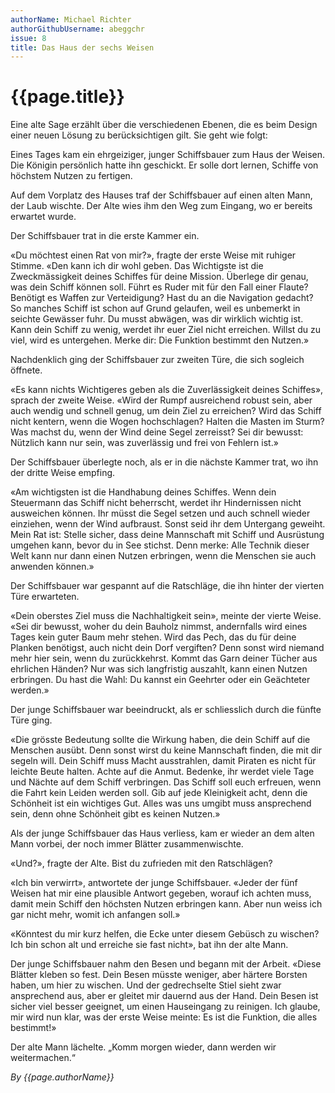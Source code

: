 ```yaml
---
authorName: Michael Richter 
authorGithubUsername: abeggchr
issue: 8
title: Das Haus der sechs Weisen 
---
```

# {{page.title}}

Eine alte Sage erzählt über die verschiedenen Ebenen, die es beim Design einer neuen Lösung zu berücksichtigen gilt. Sie geht wie folgt: 

Eines Tages kam ein ehrgeiziger, junger Schiffsbauer zum Haus der Weisen. Die Königin persönlich hatte ihn geschickt. Er solle dort lernen, Schiffe von höchstem Nutzen zu fertigen. 

Auf dem Vorplatz des Hauses traf der Schiffsbauer auf einen alten Mann, der Laub wischte. Der Alte wies ihm den Weg zum Eingang, wo er bereits erwartet wurde. 

Der Schiffsbauer trat in die erste Kammer ein. 

«Du möchtest einen Rat von mir?», fragte der erste Weise mit ruhiger Stimme. «Den kann ich dir wohl geben. Das Wichtigste ist die Zweckmässigkeit deines Schiffes für deine Mission. Überlege dir genau, was dein Schiff können soll. Führt es Ruder mit für den Fall einer Flaute? Benötigt es Waffen zur Verteidigung? Hast du an die Navigation gedacht? So manches Schiff ist schon auf Grund gelaufen, weil es unbemerkt in seichte Gewässer fuhr. Du musst abwägen, was dir wirklich wichtig ist. Kann dein Schiff zu wenig, werdet ihr euer Ziel nicht erreichen. Willst du zu viel, wird es untergehen. Merke dir: Die Funktion bestimmt den Nutzen.» 

Nachdenklich ging der Schiffsbauer zur zweiten Türe, die sich sogleich öffnete. 

«Es kann nichts Wichtigeres geben als die Zuverlässigkeit deines Schiffes», sprach der zweite Weise. «Wird der Rumpf ausreichend robust sein, aber auch wendig und schnell genug, um dein Ziel zu erreichen? Wird das Schiff nicht kentern, wenn die Wogen hochschlagen? Halten die Masten im Sturm? Was machst du, wenn der Wind deine Segel zerreisst? Sei dir bewusst: Nützlich kann nur sein, was zuverlässig und frei von Fehlern ist.» 

Der Schiffsbauer überlegte noch, als er in die nächste Kammer trat, wo ihn der dritte Weise empfing. 

«Am wichtigsten ist die Handhabung deines Schiffes. Wenn dein Steuermann das Schiff nicht beherrscht, werdet ihr Hindernissen nicht ausweichen können. Ihr müsst die Segel setzen und auch schnell wieder einziehen, wenn der Wind aufbraust. Sonst seid ihr dem Untergang geweiht. Mein Rat ist: Stelle sicher, dass deine Mannschaft mit Schiff und Ausrüstung umgehen kann, bevor du in See stichst. Denn merke: Alle Technik dieser Welt kann nur dann einen Nutzen erbringen, wenn die Menschen sie auch anwenden können.» 

Der Schiffsbauer war gespannt auf die Ratschläge, die ihn hinter der vierten Türe erwarteten. 

«Dein oberstes Ziel muss die Nachhaltigkeit sein», meinte der vierte Weise. «Sei dir bewusst, woher du dein Bauholz nimmst, andernfalls wird eines Tages kein guter Baum mehr stehen. Wird das Pech, das du für deine Planken benötigst, auch nicht dein Dorf vergiften? Denn sonst wird niemand mehr hier sein, wenn du zurückkehrst. Kommt das Garn deiner Tücher aus ehrlichen Händen? Nur was sich langfristig auszahlt, kann einen Nutzen erbringen. Du hast die Wahl: Du kannst ein Geehrter oder ein Geächteter werden.» 

Der junge Schiffsbauer war beeindruckt, als er schliesslich durch die fünfte Türe ging. 

«Die grösste Bedeutung sollte die Wirkung haben, die dein Schiff auf die Menschen ausübt. Denn sonst wirst du keine Mannschaft finden, die mit dir segeln will. Dein Schiff muss Macht ausstrahlen, damit Piraten es nicht für leichte Beute halten. Achte auf die Anmut. Bedenke, ihr werdet viele Tage und Nächte auf dem Schiff verbringen. Das Schiff soll euch erfreuen, wenn die Fahrt kein Leiden werden soll. Gib auf jede Kleinigkeit acht, denn die Schönheit ist ein wichtiges Gut. Alles was uns umgibt muss ansprechend sein, denn ohne Schönheit gibt es keinen Nutzen.» 

Als der junge Schiffsbauer das Haus verliess, kam er wieder an dem alten Mann vorbei, der noch immer Blätter zusammenwischte. 

«Und?», fragte der Alte. Bist du zufrieden mit den Ratschlägen? 

«Ich bin verwirrt», antwortete der junge Schiffsbauer. «Jeder der fünf Weisen hat mir eine plausible Antwort gegeben, worauf ich achten muss, damit mein Schiff den höchsten Nutzen erbringen kann. Aber nun weiss ich gar nicht mehr, womit ich anfangen soll.» 

«Könntest du mir kurz helfen, die Ecke unter diesem Gebüsch zu wischen? Ich bin schon alt und erreiche sie fast nicht», bat ihn der alte Mann. 

Der junge Schiffsbauer nahm den Besen und begann mit der Arbeit. «Diese Blätter kleben so fest. Dein Besen müsste weniger, aber härtere Borsten haben, um hier zu wischen. Und der gedrechselte Stiel sieht zwar ansprechend aus, aber er gleitet mir dauernd aus der Hand. Dein Besen ist sicher viel besser geeignet, um einen Hauseingang zu reinigen. Ich glaube, mir wird nun klar, was der erste Weise meinte: Es ist die Funktion, die alles bestimmt!» 

Der alte Mann lächelte. „Komm morgen wieder, dann werden wir weitermachen.“

*By {{page.authorName}}*
